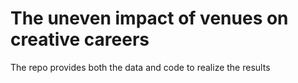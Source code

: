 # The uneven impact of venues on creative careers

The repo provides both the data and code to realize the results
